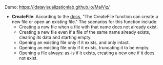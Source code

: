 Demo: https://idatavisualizationlab.github.io/MalViz/
- **CreateFile**: According to the [docs](https://docs.microsoft.com/en-us/windows/desktop/FileIO/creating-and-opening-files),
"The CreateFile function can create a new file or open an existing file."
The scenarios for this function include:
    - Creating a new file when a file with that name does not already exist.
    - Creating a new file even if a file of the same name already exists, clearing its data and starting empty.
    - Opening an existing file only if it exists, and only intact.
    - Opening an existing file only if it exists, truncating it to be empty.
    - Opening a file always: as-is if it exists, creating a new one if it does not exist.
